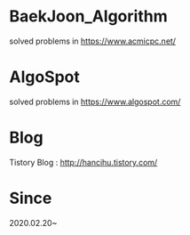 # BaekJoon_Algorithm
solved problems in https://www.acmicpc.net/
# AlgoSpot
solved problems in https://www.algospot.com/
# Blog
Tistory Blog : http://hancihu.tistory.com/
# Since
2020.02.20~

